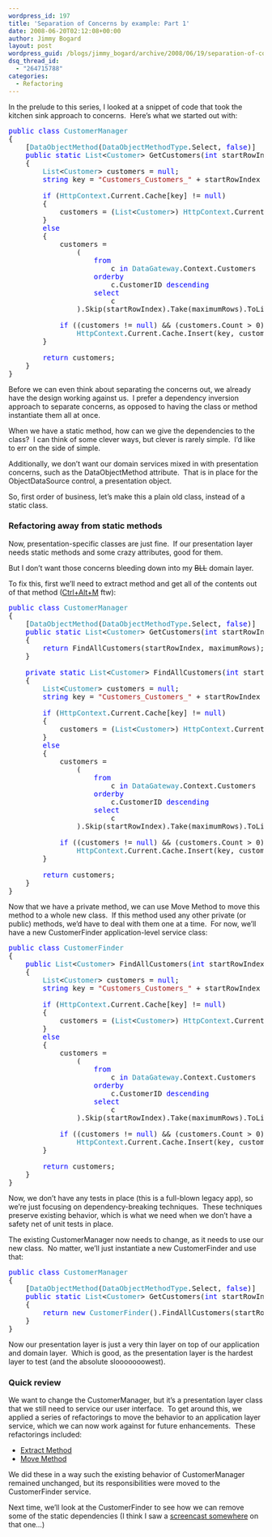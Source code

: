 ```yaml
---
wordpress_id: 197
title: 'Separation of Concerns by example: Part 1'
date: 2008-06-20T02:12:08+00:00
author: Jimmy Bogard
layout: post
wordpress_guid: /blogs/jimmy_bogard/archive/2008/06/19/separation-of-concerns-by-example-part-1.aspx
dsq_thread_id:
  - "264715788"
categories:
  - Refactoring
---
```

In the prelude to this series, I looked at a snippet of code that took the kitchen sink approach to concerns.&nbsp; Here&#8217;s what we started out with:

<pre><span style="color: blue">public class </span><span style="color: #2b91af">CustomerManager
</span>{
    [<span style="color: #2b91af">DataObjectMethod</span>(<span style="color: #2b91af">DataObjectMethodType</span>.Select, <span style="color: blue">false</span>)]
    <span style="color: blue">public static </span><span style="color: #2b91af">List</span>&lt;<span style="color: #2b91af">Customer</span>&gt; GetCustomers(<span style="color: blue">int </span>startRowIndex, <span style="color: blue">int </span>maximumRows)
    {
        <span style="color: #2b91af">List</span>&lt;<span style="color: #2b91af">Customer</span>&gt; customers = <span style="color: blue">null</span>;
        <span style="color: blue">string </span>key = <span style="color: #a31515">"Customers_Customers_" </span>+ startRowIndex + <span style="color: #a31515">"_" </span>+ maximumRows;

        <span style="color: blue">if </span>(<span style="color: #2b91af">HttpContext</span>.Current.Cache[key] != <span style="color: blue">null</span>)
        {
            customers = (<span style="color: #2b91af">List</span>&lt;<span style="color: #2b91af">Customer</span>&gt;) <span style="color: #2b91af">HttpContext</span>.Current.Cache[key];
        }
        <span style="color: blue">else
        </span>{
            customers =
                (
                    <span style="color: blue">from
                        </span>c <span style="color: blue">in </span><span style="color: #2b91af">DataGateway</span>.Context.Customers
                    <span style="color: blue">orderby
                        </span>c.CustomerID <span style="color: blue">descending
                    select
                        </span>c
                ).Skip(startRowIndex).Take(maximumRows).ToList();

            <span style="color: blue">if </span>((customers != <span style="color: blue">null</span>) && (customers.Count &gt; 0))
                <span style="color: #2b91af">HttpContext</span>.Current.Cache.Insert(key, customers, <span style="color: blue">null</span>, <span style="color: #2b91af">DateTime</span>.Now.AddDays(1), <span style="color: #2b91af">TimeSpan</span>.Zero);
        }

        <span style="color: blue">return </span>customers;
    }
}
</pre>

[](http://11011.net/software/vspaste)

Before we can even think about separating the concerns out, we already have the design working against us.&nbsp; I prefer a dependency inversion approach to separate concerns, as opposed to having the class or method instantiate them all at once.

When we have a static method, how can we give the dependencies to the class?&nbsp; I can think of some clever ways, but clever is rarely simple.&nbsp; I&#8217;d like to err on the side of simple.

Additionally, we don&#8217;t want our domain services mixed in with presentation concerns, such as the DataObjectMethod attribute.&nbsp; That is in place for the ObjectDataSource control, a presentation object.

So, first order of business, let&#8217;s make this a plain old class, instead of a static class.

### Refactoring away from static methods

Now, presentation-specific classes are just fine.&nbsp; If our presentation layer needs static methods and some crazy attributes, good for them.

But I don&#8217;t want those concerns bleeding down into my <strike>BLL</strike> domain layer.

To fix this, first we&#8217;ll need to extract method and get all of the contents out of that method ([Ctrl+Alt+M](http://www.jetbrains.com/resharper/) ftw):

<pre><span style="color: blue">public class </span><span style="color: #2b91af">CustomerManager
</span>{
    [<span style="color: #2b91af">DataObjectMethod</span>(<span style="color: #2b91af">DataObjectMethodType</span>.Select, <span style="color: blue">false</span>)]
    <span style="color: blue">public static </span><span style="color: #2b91af">List</span>&lt;<span style="color: #2b91af">Customer</span>&gt; GetCustomers(<span style="color: blue">int </span>startRowIndex, <span style="color: blue">int </span>maximumRows)
    {
        <span style="color: blue">return </span>FindAllCustomers(startRowIndex, maximumRows);
    }

    <span style="color: blue">private static </span><span style="color: #2b91af">List</span>&lt;<span style="color: #2b91af">Customer</span>&gt; FindAllCustomers(<span style="color: blue">int </span>startRowIndex, <span style="color: blue">int </span>maximumRows)
    {
        <span style="color: #2b91af">List</span>&lt;<span style="color: #2b91af">Customer</span>&gt; customers = <span style="color: blue">null</span>;
        <span style="color: blue">string </span>key = <span style="color: #a31515">"Customers_Customers_" </span>+ startRowIndex + <span style="color: #a31515">"_" </span>+ maximumRows;

        <span style="color: blue">if </span>(<span style="color: #2b91af">HttpContext</span>.Current.Cache[key] != <span style="color: blue">null</span>)
        {
            customers = (<span style="color: #2b91af">List</span>&lt;<span style="color: #2b91af">Customer</span>&gt;) <span style="color: #2b91af">HttpContext</span>.Current.Cache[key];
        }
        <span style="color: blue">else
        </span>{
            customers =
                (
                    <span style="color: blue">from
                        </span>c <span style="color: blue">in </span><span style="color: #2b91af">DataGateway</span>.Context.Customers
                    <span style="color: blue">orderby
                        </span>c.CustomerID <span style="color: blue">descending
                    select
                        </span>c
                ).Skip(startRowIndex).Take(maximumRows).ToList();

            <span style="color: blue">if </span>((customers != <span style="color: blue">null</span>) && (customers.Count &gt; 0))
                <span style="color: #2b91af">HttpContext</span>.Current.Cache.Insert(key, customers, <span style="color: blue">null</span>, <span style="color: #2b91af">DateTime</span>.Now.AddDays(1), <span style="color: #2b91af">TimeSpan</span>.Zero);
        }

        <span style="color: blue">return </span>customers;
    }
}
</pre>

[](http://11011.net/software/vspaste)

Now that we have a private method, we can use Move Method to move this method to a whole new class.&nbsp; If this method used any other private (or public) methods, we&#8217;d have to deal with them one at a time.&nbsp; For now, we&#8217;ll have a new CustomerFinder application-level service class:

<pre><span style="color: blue">public class </span><span style="color: #2b91af">CustomerFinder
</span>{
    <span style="color: blue">public </span><span style="color: #2b91af">List</span>&lt;<span style="color: #2b91af">Customer</span>&gt; FindAllCustomers(<span style="color: blue">int </span>startRowIndex, <span style="color: blue">int </span>maximumRows)
    {
        <span style="color: #2b91af">List</span>&lt;<span style="color: #2b91af">Customer</span>&gt; customers = <span style="color: blue">null</span>;
        <span style="color: blue">string </span>key = <span style="color: #a31515">"Customers_Customers_" </span>+ startRowIndex + <span style="color: #a31515">"_" </span>+ maximumRows;

        <span style="color: blue">if </span>(<span style="color: #2b91af">HttpContext</span>.Current.Cache[key] != <span style="color: blue">null</span>)
        {
            customers = (<span style="color: #2b91af">List</span>&lt;<span style="color: #2b91af">Customer</span>&gt;) <span style="color: #2b91af">HttpContext</span>.Current.Cache[key];
        }
        <span style="color: blue">else
        </span>{
            customers =
                (
                    <span style="color: blue">from
                        </span>c <span style="color: blue">in </span><span style="color: #2b91af">DataGateway</span>.Context.Customers
                    <span style="color: blue">orderby
                        </span>c.CustomerID <span style="color: blue">descending
                    select
                        </span>c
                ).Skip(startRowIndex).Take(maximumRows).ToList();

            <span style="color: blue">if </span>((customers != <span style="color: blue">null</span>) && (customers.Count &gt; 0))
                <span style="color: #2b91af">HttpContext</span>.Current.Cache.Insert(key, customers, <span style="color: blue">null</span>, <span style="color: #2b91af">DateTime</span>.Now.AddDays(1), <span style="color: #2b91af">TimeSpan</span>.Zero);
        }

        <span style="color: blue">return </span>customers;
    }
}
</pre>

[](http://11011.net/software/vspaste)

Now, we don&#8217;t have any tests in place (this is a full-blown legacy app), so we&#8217;re just focusing on dependency-breaking techniques.&nbsp; These techniques preserve existing behavior, which is what we need when we don&#8217;t have a safety net of unit tests in place.

The existing CustomerManager now needs to change, as it needs to use our new class.&nbsp; No matter, we&#8217;ll just instantiate a new CustomerFinder and use that:

<pre><span style="color: blue">public class </span><span style="color: #2b91af">CustomerManager
</span>{
    [<span style="color: #2b91af">DataObjectMethod</span>(<span style="color: #2b91af">DataObjectMethodType</span>.Select, <span style="color: blue">false</span>)]
    <span style="color: blue">public static </span><span style="color: #2b91af">List</span>&lt;<span style="color: #2b91af">Customer</span>&gt; GetCustomers(<span style="color: blue">int </span>startRowIndex, <span style="color: blue">int </span>maximumRows)
    {
        <span style="color: blue">return new </span><span style="color: #2b91af">CustomerFinder</span>().FindAllCustomers(startRowIndex, maximumRows);
    }
}
</pre>

[](http://11011.net/software/vspaste)

Now our presentation layer is just a very thin layer on top of our application and domain layer.&nbsp; Which is good, as the presentation layer is the hardest layer to test (and the absolute slooooooowest).

### Quick review

We want to change the CustomerManager, but it&#8217;s a presentation layer class that we still need to service our user interface.&nbsp; To get around this, we applied a series of refactorings to move the behavior to an application layer service, which we can now work against for future enhancements.&nbsp; These refactorings included:

  * [Extract Method](http://www.refactoring.com/catalog/extractMethod.html)
  * [Move Method](http://www.refactoring.com/catalog/moveMethod.html)

We did these in a way such the existing behavior of CustomerManager remained unchanged, but its responsibilities were moved to the CustomerFinder service.

Next time, we&#8217;ll look at the CustomerFinder to see how we can remove some of the static dependencies (I think I saw a [screencast somewhere](http://www.lostechies.com/blogs/jimmy_bogard/archive/2008/05/06/pablotv-eliminating-static-dependencies-screencast.aspx) on that one&#8230;)